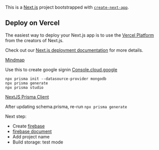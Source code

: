 This is a [Next.js](https://nextjs.org/) project bootstrapped with [`create-next-app`](https://github.com/vercel/next.js/tree/canary/packages/create-next-app).

## Deploy on Vercel

The easiest way to deploy your Next.js app is to use the [Vercel Platform](https://vercel.com/new?utm_medium=default-template&filter=next.js&utm_source=create-next-app&utm_campaign=create-next-app-readme) from the creators of Next.js.

Check out our [Next.js deployment documentation](https://nextjs.org/docs/deployment) for more details.

[Mindmap](https://app.eraser.io/workspace/aSshPSKlaKr8XiddBdlv)

Use this to create google signin
[Console.cloud.google](https://console.cloud.google.com/)

```
npx prisma init --datasource-provider mongodb
npx prisma generate
npx prisma studio
```

[NextJS Prisma Client](https://www.prisma.io/docs/orm/more/help-and-troubleshooting/help-articles/nextjs-prisma-client-dev-practices)

After updating schema.prisma, re-run `npx prisma generate`

Next step:

- Create [firebase](https://console.firebase.google.com)
- [firebase document](https://firebase.google.com/docs/storage/web/upload-files)
- Add project name
- Build storage: test mode
